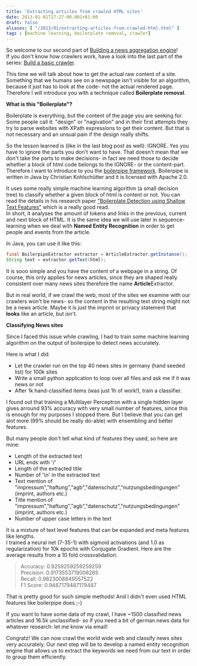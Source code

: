 ```yaml
---
title: 'Extracting articles from crawled HTML sites'
date: 2013-01-01T17:27:00.001+01:00
draft: false
aliases: [ "/2013/01/extracting-articles-from-crawled-html.html" ]
tags : [machine learning, boilerplate removal, crawler]
---
```


So welcome to our second part of [Building a news aggregation engine](http://codingwiththomas.blogspot.de/2013/01/building-news-aggregation-engine.html)!  
If you don't know how crawlers work, have a look into the last part of the series: [Build a basic crawler](http://codingwiththomas.blogspot.de/2013/01/build-basic-crawler.html).  
  
This time we will talk about how to get the actual raw content of a site. Something that we humans see on a newspage isn't visible for an algorithm, because it just has to look at the code- not the actual rendered page. Therefore I will introduce you with a technique called **Boilerplate removal**.  
  
**What is this "Boilerplate"?**  
  
Boilerplate is everything, but the content of the page you are seeking for. Some people call it: "design" or "nagivation" and in their first attempts they try to parse websites with XPath expressions to get their content. But that is not necessary and an unsual pain if the design really shifts.  
  
So the lesson learned is (like in the last blog post as well): IGNORE. Yes you have to ignore the parts you don't want to have. That doesn't mean that we don't take the parts to make decisions- in fact we need those to decide whether a block of html code belongs to the IGNORE- or the content-part.  
Therefore I want to introduce to you the [boilerpipe framework](http://code.google.com/p/boilerpipe/). Boilerpipe is written in Java by Christian Kohlschütter and it is licensed with Apache 2.0.  
  
It uses some really simple machine learning algorithm (a small decision tree) to classify whether a given block of html is content or not. You can read the details in his research paper ["Boilerplate Detection using Shallow Text Features](http://www.l3s.de/~kohlschuetter/publications/wsdm187-kohlschuetter.pdf)["](http://www.l3s.de/~kohlschuetter/publications/wsdm187-kohlschuetter.pdf) which is a really good read.  
In short, it analyses the amount of tokens and links in the previous, current and next block of HTML. It is the same idea we will use later in sequence-learning when we deal with **Named Entity Recognition** in order to get people and events from the article.  
  
In Java, you can use it like this:  
  
```Java
final BoilerpipeExtractor extractor = ArticleExtractor.getInstance();  
String text = extractor.getText(html);  
```  

It is sooo simple and you have the content of a webpage in a string. Of course, this only applies for news articles, since they are shaped really consistent over many news sites therefore the name **Article**Extractor.  
  
But in real world, if we crawl the web, most of the sites we examine with our crawlers won't be news- so the content in the resulting text string might not be a news article. Maybe it is just the imprint or privacy statement that **looks** like an article, but isn't.  
  
**Classifying News sites**  
  
Since I faced this issue while crawling, I had to train some machine learning algorithm on the output of boilerpipe to detect news accurately.  
  
Here is what I did:  

*   Let the crawler run on the top 40 news sites in germany (hand seeded list) for 100k sites
*   Write a small python application to loop over all files and ask me if it was news or not
*   After 1k hand-classified items (was just 1h of work!), train a classifier.

I found out that training a Multilayer Perceptron with a single hidden layer gives arround 93% accuracy with very small number of features, since this is enough for my purposes I stopped there. But I believe that you can get alot more (99% should be really do-able) with ensembling and better features.  
  
But many people don't tell what kind of features they used, so here are mine:  

*   Length of the extracted text
*   URL ends with '/'
*   Length of the extracted title
*   Number of '\\n' in the extracted text
*   Text mention of "impressum","haftung","agb","datenschutz","nutzungsbedingungen" (imprint, authors etc.)
*   Title mention of "impressum","haftung","agb","datenschutz","nutzungsbedingungen" (imprint, authors etc.)
*   Number of upper case letters in the text

It is a mixture of text level features that can be expanded and meta features like lengths.  
I trained a neural net (7-35-1) with sigmoid activations (and 1.0 as regularization) for 10k epochs with Conjugate Gradient. Here are the average results from a 10 fold crossvalidation:  

> Accuracy: 0.9259259259259259  
> Precision: 0.9173553719008265  
> Recall: 0.9823008849557522  
> F1 Score: 0.9487179487179487

That is pretty good for such simple methods! And I didn't even used HTML features like boilerpipe does ;-)  
  
If you want to have some data of my crawl, I have ~1500 classified news articles and 16.5k unclassified- so if you need a bit of german news data for whatever research: let me know via email!  
  
Congratz! We can now crawl the world wide web and classify news sites very accurately. Our next step will be to develop a named entity recognition engine that allows us to extract the keywords we need from our text in order to group them efficiently.
